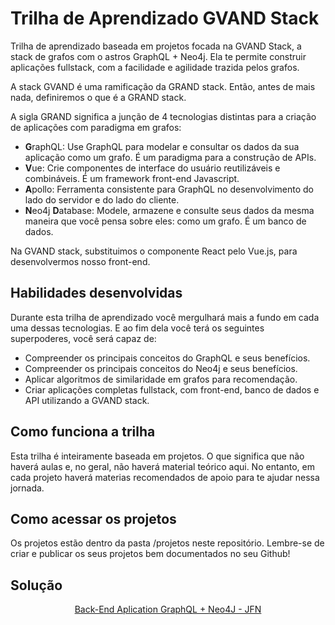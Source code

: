 # Trilha de Aprendizado GVAND Stack

Trilha de aprendizado baseada em projetos focada na GVAND Stack, a stack de grafos com o astros GraphQL + Neo4j. Ela te permite construir aplicações fullstack, com a facilidade e agilidade trazida pelos grafos.

A stack GVAND é uma ramificação da GRAND stack. Então, antes de mais nada, definiremos o que é a GRAND stack.

A sigla GRAND significa a junção de 4 tecnologias distintas para a criação de aplicações com paradigma em grafos:
* **G**raphQL: Use GraphQL para modelar e consultar os dados da sua aplicação como um grafo. É um paradigma para a construção de APIs.
* **V**ue: Crie componentes de interface do usuário reutilizáveis e combináveis. É um framework front-end Javascript.
* **A**pollo: Ferramenta consistente para GraphQL no desenvolvimento do lado do servidor e do lado do cliente.
* **N**eo4j **D**atabase: Modele, armazene e consulte seus dados da mesma maneira que você pensa sobre eles: como um grafo. É um banco de dados.

Na GVAND stack, substituimos o componente React pelo Vue.js, para desenvolvermos nosso front-end.

## Habilidades desenvolvidas

Durante esta trilha de aprendizado você mergulhará mais a fundo em cada uma dessas tecnologias. E ao fim dela você terá os seguintes superpoderes, você será capaz de:
* Compreender os principais conceitos do GraphQL e seus benefícios.
* Compreender os principais conceitos do Neo4j e seus benefícios.
* Aplicar algoritmos de similaridade em grafos para recomendação.
* Criar aplicações completas fullstack, com front-end, banco de dados e API utilizando a GVAND stack.

## Como funciona a trilha

Esta trilha é inteiramente baseada em projetos. O que significa que não haverá aulas e, no geral, não haverá material teórico aqui. No entanto, em cada projeto haverá materias recomendados de apoio para te ajudar nessa jornada. 

## Como acessar os projetos

Os projetos estão dentro da pasta /projetos neste repositório. Lembre-se de criar e publicar os seus projetos bem documentados no seu Github!

## Solução
<p align="center">
    <a href="./soluction_JFN/back_end//README.md">Back-End Aplication GraphQL + Neo4J - JFN</a>
</p>
